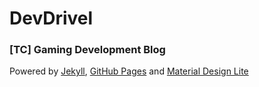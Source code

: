 # DevDrivel
### [TC] Gaming Development Blog
Powered by [Jekyll](http://jekyllrb.com), [GitHub Pages](https://pages.github.com) and [Material Design Lite](http://getmdl.io)
